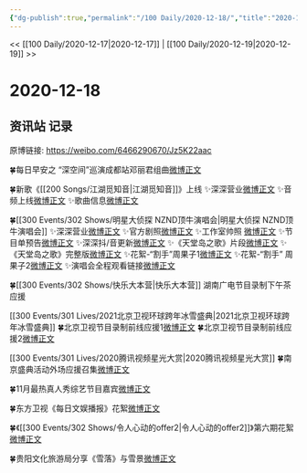 ```yaml
---
{"dg-publish":true,"permalink":"/100 Daily/2020-12-18/","title":"2020-12-18","created":"2023-04-08T17:58:39.827+08:00","updated":"2023-04-08T17:59:57.982+08:00"}
---
```



<< [[100 Daily/2020-12-17\|2020-12-17]] | [[100 Daily/2020-12-19\|2020-12-19]] >>

# 2020-12-18

## 资讯站 记录

原博链接: https://weibo.com/6466290670/Jz5K22aac

🍀每日早安之
“深空间”巡演成都站邓丽君组曲[微博正文](https://m.weibo.cn/6466290670/4583435731738840)

🍀新歌《[[200 Songs/江湖觅知音\|江湖觅知音]]》上线
✨深深营业[微博正文](https://m.weibo.cn/6466290670/4583561837419910)
✨音频上线[微博正文](https://m.weibo.cn/6466290670/4583457885791096)
✨歌曲信息[微博正文](https://m.weibo.cn/6466290670/4583458909725582)

🍀[[300 Events/302 Shows/明星大侦探 NZND顶牛演唱会\|明星大侦探 NZND顶牛演唱会]]
✨深深营业[微博正文](https://m.weibo.cn/6466290670/4583492149314903)
✨官方剧照[微博正文](https://m.weibo.cn/6466290670/4583501171262742)
✨工作室帅照 [微博正文](https://m.weibo.cn/6466290670/4583469076713509)
✨节目单预告[微博正文](https://m.weibo.cn/6466290670/4583450927700658)
✨深深抖/音更新[微博正文](https://m.weibo.cn/6466290670/4583523669515609)
✨《天堂岛之歌》片段[微博正文](https://m.weibo.cn/6466290670/4583467004995394)
✨《天堂岛之歌》完整版[微博正文](https://m.weibo.cn/1266269835/4583480627829984)
✨花絮-“割手”周果子1[微博正文](https://m.weibo.cn/6466290670/4583461475587629)
✨花絮-“割手” 周果子2[微博正文](https://m.weibo.cn/6466290670/4583472624568372)
✨演唱会全程观看链接[微博正文](https://m.weibo.cn/6466290670/4583500876874532)

🍀[[300 Events/302 Shows/快乐大本营\|快乐大本营]] 湖南广电节目录制下午茶应援[](https://m.weibo.cn/6466290670/4583517957395454)

[[300 Events/301 Lives/2021北京卫视环球跨年冰雪盛典\|2021北京卫视环球跨年冰雪盛典]]
🍀北京卫视节目录制前线应援1[微博正文](https://m.weibo.cn/6466290670/4583560747163640)
🍀北京卫视节目录制前线应援2[微博正文](https://m.weibo.cn/6466290670/4583577478237198)

[[300 Events/301 Lives/2020腾讯视频星光大赏\|2020腾讯视频星光大赏]]
🍀南京盛典活动外场应援召集[微博正文](https://m.weibo.cn/6466290670/4583606700486312)

🍀11月最热真人秀综艺节目嘉宾[微博正文](https://m.weibo.cn/6466290670/4583513536603282)

🍀东方卫视《每日文娱播报》花絮[微博正文](https://m.weibo.cn/6466290670/4583458917581069)

🍀《[[300 Events/302 Shows/令人心动的offer2\|令人心动的offer2]]》第六期花絮[微博正文](https://m.weibo.cn/6466290670/4583632427554707)

🍀贵阳文化旅游局分享《雪落》与雪景[微博正文](https://m.weibo.cn/6466290670/4583637842928296)
